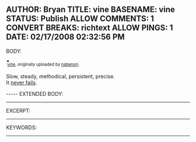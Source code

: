 AUTHOR: Bryan
TITLE: vine
BASENAME: vine
STATUS: Publish
ALLOW COMMENTS: 1
CONVERT BREAKS: richtext
ALLOW PINGS: 1
DATE: 02/17/2008 02:32:56 PM
-----
BODY:
<style type="text/css">
.flickr-photo { border: solid 2px #000000; }
.flickr-yourcomment { }
.flickr-frame { text-align: left; padding: 3px; }
.flickr-caption { font-size: 0.8em; margin-top: 0px; }
</style>

<div class="flickr-frame">
	<a href="http://www.flickr.com/photos/nabenori/2265088524/" title="photo sharing"><img src="http://farm3.static.flickr.com/2193/2265088524_5cc68298e0.jpg" class="flickr-photo" alt="" /></a>
<br />
	<span class="flickr-caption"><a href="http://www.flickr.com/photos/nabenori/2265088524/">vine</a>, originally uploaded by <a href="http://www.flickr.com/people/nabenori/">nabenori</a>.</span>
</div>
				
<p class="flickr-yourcomment">
	Slow, steady, methodical, persistent, precise.<br />
It <a href="http://www.iwillteachyoutoberich.com/blog/how-a-pro-does-it-my-friend-rachel-made-1000-an-hour-negotiating-a-new-job">never fails</a>.
</p>
-----
EXTENDED BODY:

-----
EXCERPT:

-----
KEYWORDS:

-----


